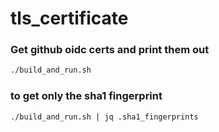 # tls_certificate

### Get github oidc certs and print them out

```bash
./build_and_run.sh
```

### to get only the sha1 fingerprint

```bash
./build_and_run.sh | jq .sha1_fingerprints  
```
